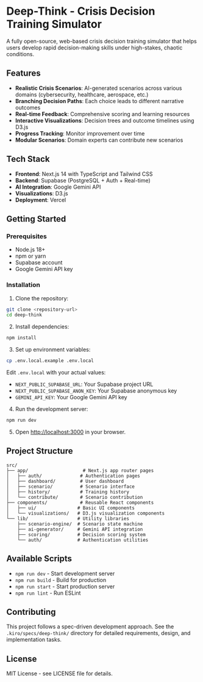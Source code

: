 # Deep-Think - Crisis Decision Training Simulator

A fully open-source, web-based crisis decision training simulator that helps users develop rapid decision-making skills under high-stakes, chaotic conditions.

## Features

- **Realistic Crisis Scenarios**: AI-generated scenarios across various domains (cybersecurity, healthcare, aerospace, etc.)
- **Branching Decision Paths**: Each choice leads to different narrative outcomes
- **Real-time Feedback**: Comprehensive scoring and learning resources
- **Interactive Visualizations**: Decision trees and outcome timelines using D3.js
- **Progress Tracking**: Monitor improvement over time
- **Modular Scenarios**: Domain experts can contribute new scenarios

## Tech Stack

- **Frontend**: Next.js 14 with TypeScript and Tailwind CSS
- **Backend**: Supabase (PostgreSQL + Auth + Real-time)
- **AI Integration**: Google Gemini API
- **Visualizations**: D3.js
- **Deployment**: Vercel

## Getting Started

### Prerequisites

- Node.js 18+ 
- npm or yarn
- Supabase account
- Google Gemini API key

### Installation

1. Clone the repository:
```bash
git clone <repository-url>
cd deep-think
```

2. Install dependencies:
```bash
npm install
```

3. Set up environment variables:
```bash
cp .env.local.example .env.local
```

Edit `.env.local` with your actual values:
- `NEXT_PUBLIC_SUPABASE_URL`: Your Supabase project URL
- `NEXT_PUBLIC_SUPABASE_ANON_KEY`: Your Supabase anonymous key
- `GEMINI_API_KEY`: Your Google Gemini API key

4. Run the development server:
```bash
npm run dev
```

5. Open [http://localhost:3000](http://localhost:3000) in your browser.

## Project Structure

```
src/
├── app/                    # Next.js app router pages
│   ├── auth/              # Authentication pages
│   ├── dashboard/         # User dashboard
│   ├── scenario/          # Scenario interface
│   ├── history/           # Training history
│   └── contribute/        # Scenario contribution
├── components/            # Reusable React components
│   ├── ui/               # Basic UI components
│   └── visualizations/   # D3.js visualization components
└── lib/                  # Utility libraries
    ├── scenario-engine/  # Scenario state machine
    ├── ai-generator/     # Gemini API integration
    ├── scoring/          # Decision scoring system
    └── auth/             # Authentication utilities
```

## Available Scripts

- `npm run dev` - Start development server
- `npm run build` - Build for production
- `npm run start` - Start production server
- `npm run lint` - Run ESLint

## Contributing

This project follows a spec-driven development approach. See the `.kiro/specs/deep-think/` directory for detailed requirements, design, and implementation tasks.

## License

MIT License - see LICENSE file for details.